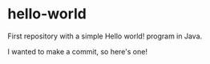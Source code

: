 # hello-world
First repository with a simple Hello world! program in Java.

I wanted to make a commit, so here's one!
